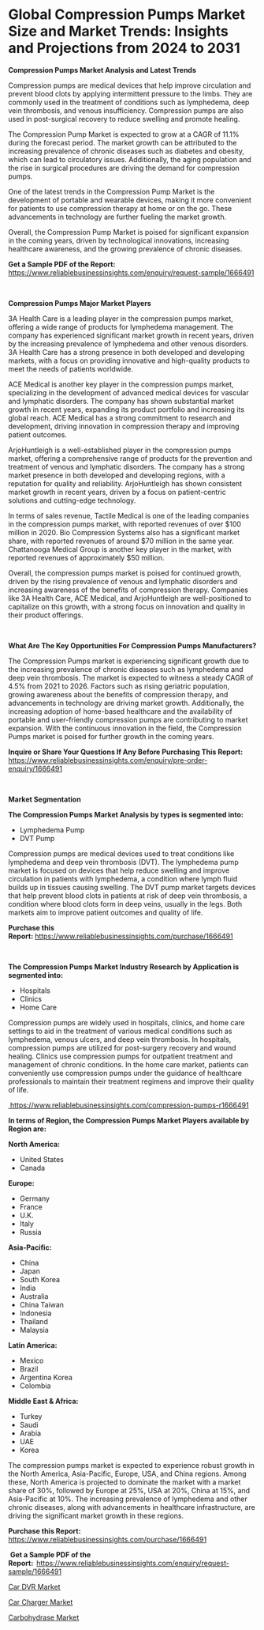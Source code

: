 <p><h1>Global Compression Pumps Market Size and Market Trends: Insights and Projections from 2024 to 2031</h1></p><p><strong>Compression Pumps Market Analysis and Latest Trends</strong></p>
<p><p>Compression pumps are medical devices that help improve circulation and prevent blood clots by applying intermittent pressure to the limbs. They are commonly used in the treatment of conditions such as lymphedema, deep vein thrombosis, and venous insufficiency. Compression pumps are also used in post-surgical recovery to reduce swelling and promote healing.</p><p>The Compression Pump Market is expected to grow at a CAGR of 11.1% during the forecast period. The market growth can be attributed to the increasing prevalence of chronic diseases such as diabetes and obesity, which can lead to circulatory issues. Additionally, the aging population and the rise in surgical procedures are driving the demand for compression pumps.</p><p>One of the latest trends in the Compression Pump Market is the development of portable and wearable devices, making it more convenient for patients to use compression therapy at home or on the go. These advancements in technology are further fueling the market growth.</p><p>Overall, the Compression Pump Market is poised for significant expansion in the coming years, driven by technological innovations, increasing healthcare awareness, and the growing prevalence of chronic diseases.</p></p>
<p><strong>Get a Sample PDF of the Report:&nbsp;</strong> <a href="https://www.reliablebusinessinsights.com/enquiry/request-sample/1666491">https://www.reliablebusinessinsights.com/enquiry/request-sample/1666491</a></p>
<p>&nbsp;</p>
<p><strong>Compression Pumps Major Market Players</strong></p>
<p><p>3A Health Care is a leading player in the compression pumps market, offering a wide range of products for lymphedema management. The company has experienced significant market growth in recent years, driven by the increasing prevalence of lymphedema and other venous disorders. 3A Health Care has a strong presence in both developed and developing markets, with a focus on providing innovative and high-quality products to meet the needs of patients worldwide.</p><p>ACE Medical is another key player in the compression pumps market, specializing in the development of advanced medical devices for vascular and lymphatic disorders. The company has shown substantial market growth in recent years, expanding its product portfolio and increasing its global reach. ACE Medical has a strong commitment to research and development, driving innovation in compression therapy and improving patient outcomes.</p><p>ArjoHuntleigh is a well-established player in the compression pumps market, offering a comprehensive range of products for the prevention and treatment of venous and lymphatic disorders. The company has a strong market presence in both developed and developing regions, with a reputation for quality and reliability. ArjoHuntleigh has shown consistent market growth in recent years, driven by a focus on patient-centric solutions and cutting-edge technology.</p><p>In terms of sales revenue, Tactile Medical is one of the leading companies in the compression pumps market, with reported revenues of over $100 million in 2020. Bio Compression Systems also has a significant market share, with reported revenues of around $70 million in the same year. Chattanooga Medical Group is another key player in the market, with reported revenues of approximately $50 million.</p><p>Overall, the compression pumps market is poised for continued growth, driven by the rising prevalence of venous and lymphatic disorders and increasing awareness of the benefits of compression therapy. Companies like 3A Health Care, ACE Medical, and ArjoHuntleigh are well-positioned to capitalize on this growth, with a strong focus on innovation and quality in their product offerings.</p></p>
<p>&nbsp;</p>
<p><strong>What Are The Key Opportunities For Compression Pumps Manufacturers?</strong></p>
<p><p>The Compression Pumps market is experiencing significant growth due to the increasing prevalence of chronic diseases such as lymphedema and deep vein thrombosis. The market is expected to witness a steady CAGR of 4.5% from 2021 to 2026. Factors such as rising geriatric population, growing awareness about the benefits of compression therapy, and advancements in technology are driving market growth. Additionally, the increasing adoption of home-based healthcare and the availability of portable and user-friendly compression pumps are contributing to market expansion. With the continuous innovation in the field, the Compression Pumps market is poised for further growth in the coming years.</p></p>
<p><strong>Inquire or Share Your Questions If Any Before Purchasing This Report:</strong> <a href="https://www.reliablebusinessinsights.com/enquiry/pre-order-enquiry/1666491">https://www.reliablebusinessinsights.com/enquiry/pre-order-enquiry/1666491</a></p>
<p>&nbsp;</p>
<p><strong>Market Segmentation</strong></p>
<p><strong>The Compression Pumps Market Analysis by types is segmented into:</strong></p>
<p><ul><li>Lymphedema Pump</li><li>DVT Pump</li></ul></p>
<p><p>Compression pumps are medical devices used to treat conditions like lymphedema and deep vein thrombosis (DVT). The lymphedema pump market is focused on devices that help reduce swelling and improve circulation in patients with lymphedema, a condition where lymph fluid builds up in tissues causing swelling. The DVT pump market targets devices that help prevent blood clots in patients at risk of deep vein thrombosis, a condition where blood clots form in deep veins, usually in the legs. Both markets aim to improve patient outcomes and quality of life.</p></p>
<p><strong>Purchase this Report:&nbsp;</strong><a href="https://www.reliablebusinessinsights.com/purchase/1666491">https://www.reliablebusinessinsights.com/purchase/1666491</a></p>
<p>&nbsp;</p>
<p><strong>The Compression Pumps Market Industry Research by Application is segmented into:</strong></p>
<p><ul><li>Hospitals</li><li>Clinics</li><li>Home Care</li></ul></p>
<p><p>Compression pumps are widely used in hospitals, clinics, and home care settings to aid in the treatment of various medical conditions such as lymphedema, venous ulcers, and deep vein thrombosis. In hospitals, compression pumps are utilized for post-surgery recovery and wound healing. Clinics use compression pumps for outpatient treatment and management of chronic conditions. In the home care market, patients can conveniently use compression pumps under the guidance of healthcare professionals to maintain their treatment regimens and improve their quality of life.</p></p>
<p><a href="https://www.reliablebusinessinsights.com/compression-pumps-r1666491">&nbsp;https://www.reliablebusinessinsights.com/compression-pumps-r1666491</a></p>
<p><strong>In terms of Region, the Compression Pumps Market Players available by Region are:</strong></p>
<p>
    <p> <strong> North America: </strong>
        <ul>
            <li>United States</li>
            <li>Canada</li>
        </ul>
        </p> 
    <p> <strong> Europe: </strong>
        <ul>
            <li>Germany</li>
            <li>France</li>
            <li>U.K.</li>
            <li>Italy</li>
            <li>Russia</li>
        </ul>
        </p> 
    <p> <strong> Asia-Pacific: </strong>
        <ul>
            <li>China</li>
            <li>Japan</li>
            <li>South Korea</li>
            <li>India</li>
            <li>Australia</li>
            <li>China Taiwan</li>
            <li>Indonesia</li>
            <li>Thailand</li>
            <li>Malaysia</li>
        </ul>
        </p> 
    <p> <strong> Latin America: </strong>
        <ul>
            <li>Mexico</li>
            <li>Brazil</li>
            <li>Argentina Korea</li>
            <li>Colombia</li>
        </ul>
        </p> 
    <p> <strong> Middle East & Africa: </strong>
        <ul>
            <li>Turkey</li>
            <li>Saudi</li>
            <li>Arabia</li>
            <li>UAE</li>
            <li>Korea</li>
        </ul>
    </p>
    </p>
<p><p>The compression pumps market is expected to experience robust growth in the North America, Asia-Pacific, Europe, USA, and China regions. Among these, North America is projected to dominate the market with a market share of 30%, followed by Europe at 25%, USA at 20%, China at 15%, and Asia-Pacific at 10%. The increasing prevalence of lymphedema and other chronic diseases, along with advancements in healthcare infrastructure, are driving the significant market growth in these regions.</p></p>
<p><strong>Purchase this Report: </strong><a href="https://www.reliablebusinessinsights.com/purchase/1666491">https://www.reliablebusinessinsights.com/purchase/1666491</a></p>
<p>&nbsp;<strong>Get a Sample PDF of the Report:&nbsp;&nbsp;</strong><a href="https://www.reliablebusinessinsights.com/enquiry/request-sample/1666491">https://www.reliablebusinessinsights.com/enquiry/request-sample/1666491</a></p>
<p><strong></strong></p>
<p><p><a href="https://github.com/trameciabutler45/Market-Research-Report-List-1/blob/main/car-dvr-market.md">Car DVR Market</a></p><p><a href="https://github.com/JosephMorgnlvXXff/Market-Research-Report-List-1/blob/main/car-charger-market.md">Car Charger Market</a></p><p><a href="https://github.com/sydneyHley85/Market-Research-Report-List-1/blob/main/carbohydrase-market.md">Carbohydrase Market</a></p></p>